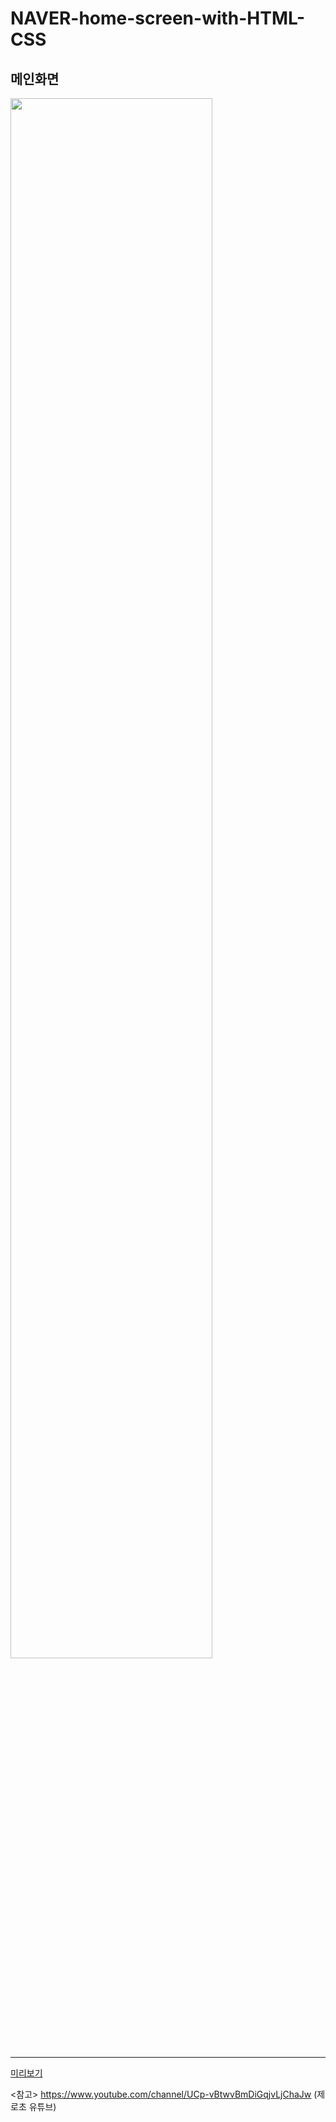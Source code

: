 # NAVER-home-screen-with-HTML-CSS

## 메인화면
<img width="80%" src="https://user-images.githubusercontent.com/86250281/124641527-c764d900-dec9-11eb-8969-82f77e2b9528.png"/>

***

[미리보기](./ch1/naver.html)

<참고> https://www.youtube.com/channel/UCp-vBtwvBmDiGqjvLjChaJw (제로초 유튜브)
